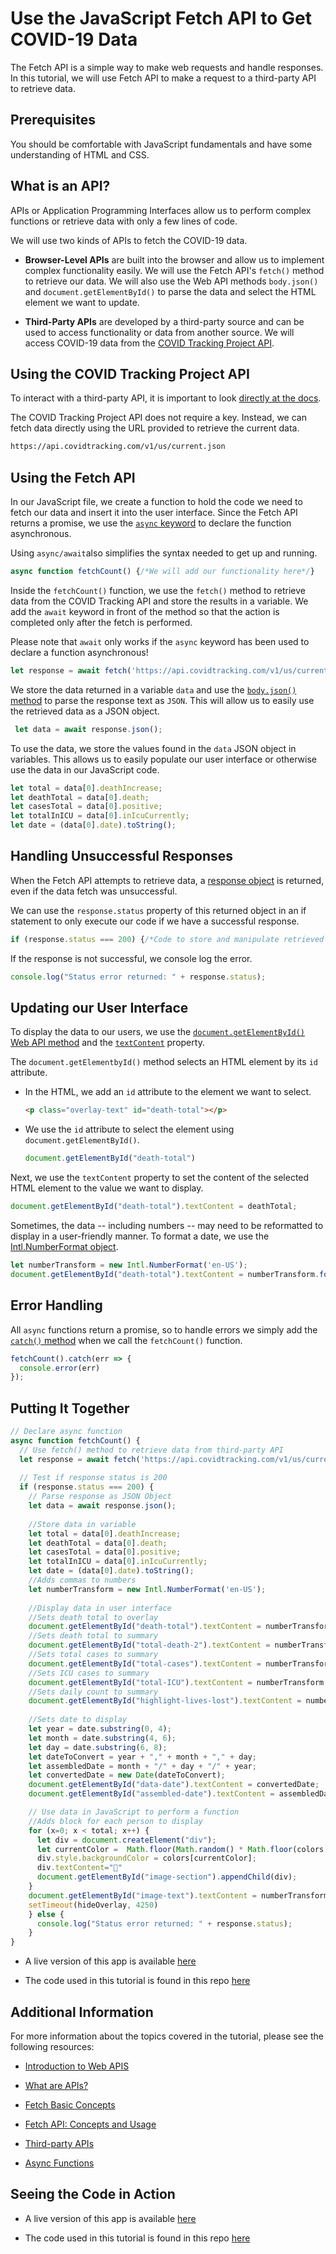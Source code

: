 # Use the JavaScript Fetch API to Get COVID-19 Data

The Fetch API is a simple way to make web requests and handle responses. In this tutorial, we will use Fetch API to make a request to a third-party API to retrieve data.

## Prerequisites

You should be comfortable with JavaScript fundamentals and have some understanding of HTML and CSS.

## What is an API? 

APIs or Application Programming Interfaces allow us to perform complex functions or retrieve data with only a few lines of code. 

We will use two kinds of APIs to fetch the COVID-19 data.  

  * __Browser-Level APIs__ are built into the browser and allow us to implement complex functionality easily. We will use the Fetch API's `fetch()` method to retrieve our data. We will also use the Web API methods `body.json()` and `document.getElementById()` to parse the data and select the HTML element we want to update. 

  * __Third-Party APIs__ are developed by a third-party source and can be used to access functionality or data from another source. We will access COVID-19 data from the [COVID Tracking Project API](https://covidtracking.com/data/api).

## Using the COVID Tracking Project API

To interact with a third-party API, it is important to look [directly at the docs](https://covidtracking.com/data/api).

The COVID Tracking Project API does not require a key. Instead, we can fetch data directly using the URL provided to retrieve the current data. 

  ```md
  https://api.covidtracking.com/v1/us/current.json
  ```

## Using the Fetch API

In our JavaScript file, we create a function to hold the code we need to fetch our data and insert it into the user interface. Since the Fetch API returns a promise, we use the [`async` keyword](https://developer.mozilla.org/en-US/docs/Web/JavaScript/Reference/Statements/async_function) to declare the function asynchronous.

Using `async/await`also simplifies the syntax needed to get up and running. 


  ```js
  async function fetchCount() {/*We will add our functionality here*/}
  ```

Inside the `fetchCount()` function, we use the `fetch()` method to retrieve data from the COVID Tracking API and store the results in a variable. We add the `await` keyword in front of the method so that the action is completed only after the fetch is performed. 

Please note that `await` only works if the `async` keyword has been used to declare a function asynchronous! 

  ```js
  let response = await fetch('https://api.covidtracking.com/v1/us/current.json');
  ```

We store the data returned in a variable `data` and use the [`body.json()` method](https://developer.mozilla.org/en-US/docs/Web/API/Body/json) to parse the response text as `JSON`. This will allow us to easily use the retrieved data as a JSON object. 

  ```js
   let data = await response.json();
  ```

To use the data, we store the values found in the `data` JSON object in variables. This allows us to easily populate our user interface or otherwise use the data in our JavaScript code. 

  ```js
  let total = data[0].deathIncrease;
  let deathTotal = data[0].death;
  let casesTotal = data[0].positive;
  let totalInICU = data[0].inIcuCurrently;
  let date = (data[0].date).toString();
  ```

## Handling Unsuccessful Responses

When the Fetch API attempts to retrieve data, a [response object](https://developer.mozilla.org/en-US/docs/Web/API/Response) is returned, even if the data fetch was unsuccessful. 

We can use the `response.status` property of this returned object in an if statement to only execute our code if we have a successful response.

  ```js
  if (response.status === 200) {/*Code to store and manipulate retrieved data*/}
  ```

If the response is not successful, we console log the error.

  ```js
  console.log("Status error returned: " + response.status);
  ```

## Updating our User Interface

To display the data to our users, we use the [`document.getElementById()` Web API method](https://developer.mozilla.org/en-US/docs/Web/API/Document/getElementById) and the [`textContent`](https://developer.mozilla.org/en-US/docs/Web/API/Node/textContent) property.

The `document.getElementbyId()` method selects an HTML element by its `id` attribute. 

  * In the HTML, we add an `id` attribute to the element we want to select. 

    ```html
    <p class="overlay-text" id="death-total"></p>
    ```

  * We use the `id` attribute to select the element using `document.getElementById()`.

    ```js
    document.getElementById("death-total")
    ```

Next, we use the `textContent` property to set the content of the selected HTML element to the value we want to display. 

  ```js
  document.getElementById("death-total").textContent = deathTotal;
  ```

Sometimes, the data -- including numbers -- may need to be reformatted to display in a user-friendly manner. To format a date, we use the [Intl.NumberFormat object](https://developer.mozilla.org/en-US/docs/Web/JavaScript/Reference/Global_Objects/Intl/NumberFormat).

  ```js
  let numberTransform = new Intl.NumberFormat('en-US'); 
  document.getElementById("death-total").textContent = numberTransform.format(deathTotal);
  ```

## Error Handling

All `async` functions return a promise, so to handle errors we simply add the [`catch()` method](https://developer.mozilla.org/en-US/docs/Web/JavaScript/Reference/Global_Objects/Promise/catch) when we call the `fetchCount()` function. 

  ```js
  fetchCount().catch(err => {
    console.error(err)
  });
  ```
  
## Putting It Together

  ```js
  // Declare async function
  async function fetchCount() {
    // Use fetch() method to retrieve data from third-party API
    let response = await fetch('https://api.covidtracking.com/v1/us/current.json');
    
    // Test if response status is 200
    if (response.status === 200) {
      // Parse response as JSON Object
      let data = await response.json();
      
      //Store data in variable
      let total = data[0].deathIncrease;
      let deathTotal = data[0].death;
      let casesTotal = data[0].positive;
      let totalInICU = data[0].inIcuCurrently;
      let date = (data[0].date).toString();
      //Adds commas to numbers
      let numberTransform = new Intl.NumberFormat('en-US');
      
      //Display data in user interface
      //Sets death total to overlay
      document.getElementById("death-total").textContent = numberTransform.format(deathTotal);
      //Sets death total to summary
      document.getElementById("total-death-2").textContent = numberTransform.format(deathTotal);
      //Sets total cases to summary
      document.getElementById("total-cases").textContent = numberTransform.format(casesTotal);
      //Sets ICU cases to summary
      document.getElementById("total-ICU").textContent = numberTransform.format(totalInICU);
      //Sets daily count to summary
      document.getElementById("highlight-lives-lost").textContent = numberTransform.format(total);
      
      //Sets date to display
      let year = date.substring(0, 4);
      let month = date.substring(4, 6);
      let day = date.substring(6, 8);
      let dateToConvert = year + "," + month + "," + day;
      let assembledDate = month + "/" + day + "/" + year;
      let convertedDate = new Date(dateToConvert);
      document.getElementById("data-date").textContent = convertedDate;
      document.getElementById("assembled-date").textContent = assembledDate;

      // Use data in JavaScript to perform a function
      //Adds block for each person to display
      for (x=0; x < total; x++) {
        let div = document.createElement("div");
        let currentColor =  Math.floor(Math.random() * Math.floor(colors.length));
        div.style.backgroundColor = colors[currentColor];
        div.textContent="👤"
        document.getElementById("image-section").appendChild(div);
      }   
      document.getElementById("image-text").textContent = numberTransform.format(total);
      setTimeout(hideOverlay, 4250)
      } else {
        console.log("Status error returned: " + response.status);
      }
  }

  ```

  * A live version of this app is available [here](https://mischegoss.github.io/covid-visualizer/)

  * The code used in this tutorial is found in this repo [here](./assets/scripts.js)

 ## Additional Information

 For more information about the topics covered in the tutorial, please see the following resources:

 * [Introduction to Web APIS](https://developer.mozilla.org/en-US/docs/Learn/JavaScript/Client-side_web_APIs/Introduction)

 * [What are APIs?](https://developer.mozilla.org/en-US/docs/Learn/JavaScript/Client-side_web_APIs/Introduction#what_are_apis)

 * [Fetch Basic Concepts](https://developer.mozilla.org/en-US/docs/Learn/JavaScript/Client-side_web_APIs/Introduction#what_are_apis)

 * [Fetch API: Concepts and Usage](https://developer.mozilla.org/en-US/docs/Web/API/Fetch_API)

 * [Third-party APIs](https://developer.mozilla.org/en-US/docs/Learn/JavaScript/Client-side_web_APIs/Third_party_APIs)

 * [Async Functions](https://developer.mozilla.org/en-US/docs/Web/JavaScript/Reference/Statements/async_function)

## Seeing the Code in Action

  * A live version of this app is available [here](https://mischegoss.github.io/covid-visualizer/)

  * The code used in this tutorial is found in this repo [here](./assets/scripts.js)
